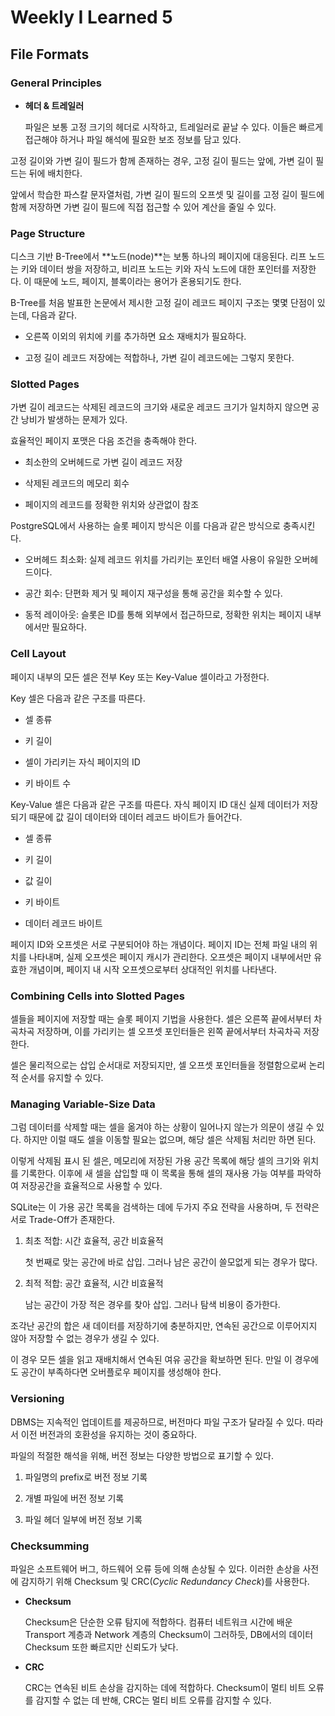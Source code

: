 # Weekly I Learned 5

## File Formats

### General Principles

- **헤더 & 트레일러**

    파일은 보통 고정 크기의 헤더로 시작하고, 트레일러로 끝날 수 있다. 이들은 빠르게 접근해야 하거나 파일 해석에 필요한 보조 정보를 담고 있다.

고정 길이와 가변 길이 필드가 함께 존재하는 경우, 고정 길이 필드는 앞에, 가변 길이 필드는 뒤에 배치한다.

앞에서 학습한 파스칼 문자열처럼, 가변 길이 필드의 오프셋 및 길이를 고정 길이 필드에 함께 저장하면 가변 길이 필드에 직접 접근할 수 있어 계산을 줄일 수 있다.

### Page Structure

디스크 기반 B-Tree에서 **노드(node)**는 보통 하나의 페이지에 대응된다. 리프 노드는 키와 데이터 쌍을 저장하고, 비리프 노드는 키와 자식 노드에 대한 포인터를 저장한다. 이 때문에 노드, 페이지, 블록이라는 용어가 혼용되기도 한다.

B-Tree를 처음 발표한 논문에서 제시한 고정 길이 레코드 페이지 구조는 몇몇 단점이 있는데, 다음과 같다.

- 오른쪽 이외의 위치에 키를 추가하면 요소 재배치가 필요하다.

- 고정 길이 레코드 저장에는 적합하나, 가변 길이 레코드에는 그렇지 못한다.

### Slotted Pages

가변 길이 레코드는 삭제된 레코드의 크기와 새로운 레코드 크기가 일치하지 않으면 공간 낭비가 발생하는 문제가 있다.

효율적인 페이지 포맷은 다음 조건을 충족해야 한다.

- 최소한의 오버헤드로 가변 길이 레코드 저장

- 삭제된 레코드의 메모리 회수

- 페이지의 레코드를 정확한 위치와 상관없이 참조

PostgreSQL에서 사용하는 슬롯 페이지 방식은 이를 다음과 같은 방식으로 충족시킨다.

- 오버헤드 최소화: 실제 레코드 위치를 가리키는 포인터 배열 사용이 유일한 오버헤드이다.

- 공간 회수: 단편화 제거 및 페이지 재구성을 통해 공간을 회수할 수 있다.

- 동적 레이아웃: 슬롯은 ID를 통해 외부에서 접근하므로, 정확한 위치는 페이지 내부에서만 필요하다.

### Cell Layout

페이지 내부의 모든 셀은 전부 Key 또는 Key-Value 셀이라고 가정한다.

Key 셀은 다음과 같은 구조를 따른다.

- 셀 종류

- 키 길이

- 셀이 가리키는 자식 페이지의 ID

- 키 바이트 수

Key-Value 셀은 다음과 같은 구조를 따른다. 자식 페이지 ID 대신 실제 데이터가 저장되기 때문에 값 길이 데이터와 데이터 레코드 바이트가 들어간다.

- 셀 종류

- 키 길이

- 값 길이

- 키 바이트

- 데이터 레코드 바이트

페이지 ID와 오프셋은 서로 구분되어야 하는 개념이다. 페이지 ID는 전체 파일 내의 위치를 나타내며, 실제 오프셋은 페이지 캐시가 관리한다. 오프셋은 페이지 내부에서만 유효한 개념이며, 페이지 내 시작 오프셋으로부터 상대적인 위치를 나타낸다.

### Combining Cells into Slotted Pages

셀들을 페이지에 저장할 때는 슬롯 페이지 기법을 사용한다. 셀은 오른쪽 끝에서부터 차곡차곡 저장하며, 이를 가리키는 셀 오프셋 포인터들은 왼쪽 끝에서부터 차곡차곡 저장한다.

셀은 물리적으로는 삽입 순서대로 저장되지만, 셀 오프셋 포인터들을 정렬함으로써 논리적 순서를 유지할 수 있다.

### Managing Variable-Size Data

그럼 데이터를 삭제할 때는 셀을 옮겨야 하는 상황이 일어나지 않는가 의문이 생길 수 있다. 하지만 이럴 때도 셀을 이동할 필요는 없으며, 해당 셀은 삭제됨 처리만 하면 된다.

이렇게 삭제됨 표시 된 셀은, 메모리에 저장된 가용 공간 목록에 해당 셀의 크기와 위치를 기록한다. 이후에 새 셀을 삽입할 때 이 목록을 통해 셀의 재사용 가능 여부를 파악하여 저장공간을 효율적으로 사용할 수 있다.

SQLite는 이 가용 공간 목록을 검색하는 데에 두가지 주요 전략을 사용하며, 두 전략은 서로 Trade-Off가 존재한다.

1. 최초 적합: 시간 효율적, 공간 비효율적
    
    첫 번째로 맞는 공간에 바로 삽입. 그러나 남은 공간이 쓸모없게 되는 경우가 많다.

2. 최적 적합: 공간 효율적, 시간 비효율적

    남는 공간이 가장 적은 경우를 찾아 삽입. 그러나 탐색 비용이 증가한다.

조각난 공간의 합은 새 데이터를 저장하기에 충분하지만, 연속된 공간으로 이루어지지 않아 저장할 수 없는 경우가 생길 수 있다.

이 경우 모든 셀을 읽고 재배치해서 연속된 여유 공간을 확보하면 된다. 만일 이 경우에도 공간이 부족하다면 오버플로우 페이지를 생성해야 한다.

### Versioning

DBMS는 지속적인 업데이트를 제공하므로, 버전마다 파일 구조가 달라질 수 있다. 따라서 이전 버전과의 호환성을 유지하는 것이 중요하다.

파일의 적절한 해석을 위해, 버전 정보는 다양한 방법으로 표기할 수 있다.

1. 파일명의 prefix로 버전 정보 기록

2. 개별 파일에 버전 정보 기록

3. 파일 헤더 일부에 버전 정보 기록

### Checksumming

파일은 소프트웨어 버그, 하드웨어 오류 등에 의해 손상될 수 있다. 이러한 손상을 사전에 감지하기 위해 Checksum 및 CRC(*Cyclic Redundancy Check*)를 사용한다.

- **Checksum**

    Checksum은 단순한 오류 탐지에 적합하다. 컴퓨터 네트워크 시간에 배운 Transport 계층과 Network 계층의 Checksum이 그러하듯, DB에서의 데이터 Checksum 또한 빠르지만 신뢰도가 낮다.

- **CRC**

    CRC는 연속된 비트 손상을 감지하는 데에 적합하다. Checksum이 멀티 비트 오류를 감지할 수 없는 데 반해, CRC는 멀티 비트 오류를 감지할 수 있다.
